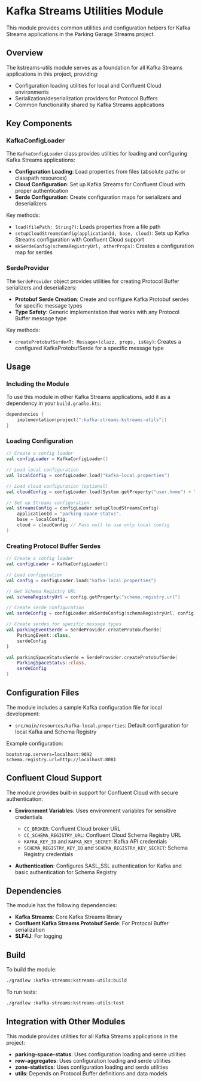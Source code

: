 # Kafka Streams Utilities Module

This module provides common utilities and configuration helpers for Kafka Streams applications in the Parking Garage Streams project.

## Overview

The kstreams-utils module serves as a foundation for all Kafka Streams applications in this project, providing:

- Configuration loading utilities for local and Confluent Cloud environments
- Serialization/deserialization providers for Protocol Buffers
- Common functionality shared by Kafka Streams applications

## Key Components

### KafkaConfigLoader

The `KafkaConfigLoader` class provides utilities for loading and configuring Kafka Streams applications:

- **Configuration Loading**: Load properties from files (absolute paths or classpath resources)
- **Cloud Configuration**: Set up Kafka Streams for Confluent Cloud with proper authentication
- **Serde Configuration**: Create configuration maps for serializers and deserializers

Key methods:

- `load(filePath: String?)`: Loads properties from a file path
- `setupCloudStreamsConfig(applicationId, base, cloud)`: Sets up Kafka Streams configuration with Confluent Cloud support
- `mkSerdeConfig(schemaRegistryUrl, otherProps)`: Creates a configuration map for serdes

### SerdeProvider

The `SerdeProvider` object provides utilities for creating Protocol Buffer serializers and deserializers:

- **Protobuf Serde Creation**: Create and configure Kafka Protobuf serdes for specific message types
- **Type Safety**: Generic implementation that works with any Protocol Buffer message type

Key methods:

- `createProtobufSerde<T: Message>(clazz, props, isKey)`: Creates a configured KafkaProtobufSerde for a specific message type

## Usage

### Including the Module

To use this module in other Kafka Streams applications, add it as a dependency in your `build.gradle.kts`:

```kotlin
dependencies {
    implementation(project(":kafka-streams:kstreams-utils"))
}
```

### Loading Configuration

```kotlin
// Create a config loader
val configLoader = KafkaConfigLoader()

// Load local configuration
val localConfig = configLoader.load("kafka-local.properties")

// Load cloud configuration (optional)
val cloudConfig = configLoader.load(System.getProperty("user.home") + "/tools/parking-garage/cc.properties")

// Set up Streams configuration
val streamsConfig = configLoader.setupCloudStreamsConfig(
    applicationId = "parking-space-status",
    base = localConfig,
    cloud = cloudConfig // Pass null to use only local config
)
```

### Creating Protocol Buffer Serdes

```kotlin
// Create a config loader
val configLoader = KafkaConfigLoader()

// Load configuration
val config = configLoader.load("kafka-local.properties")

// Get Schema Registry URL
val schemaRegistryUrl = config.getProperty("schema.registry.url")

// Create serde configuration
val serdeConfig = configLoader.mkSerdeConfig(schemaRegistryUrl, config)

// Create serdes for specific message types
val parkingEventSerde = SerdeProvider.createProtobufSerde(
    ParkingEvent::class,
    serdeConfig
)

val parkingSpaceStatusSerde = SerdeProvider.createProtobufSerde(
    ParkingSpaceStatus::class,
    serdeConfig
)
```

## Configuration Files

The module includes a sample Kafka configuration file for local development:

- `src/main/resources/kafka-local.properties`: Default configuration for local Kafka and Schema Registry

Example configuration:

```properties
bootstrap.servers=localhost:9092
schema.registry.url=http://localhost:8081
```

## Confluent Cloud Support

The module provides built-in support for Confluent Cloud with secure authentication:

- **Environment Variables**: Uses environment variables for sensitive credentials
  - `CC_BROKER`: Confluent Cloud broker URL
  - `CC_SCHEMA_REGISTRY_URL`: Confluent Cloud Schema Registry URL
  - `KAFKA_KEY_ID` and `KAFKA_KEY_SECRET`: Kafka API credentials
  - `SCHEMA_REGISTRY_KEY_ID` and `SCHEMA_REGISTRY_KEY_SECRET`: Schema Registry credentials

- **Authentication**: Configures SASL_SSL authentication for Kafka and basic authentication for Schema Registry

## Dependencies

The module has the following dependencies:

- **Kafka Streams**: Core Kafka Streams library
- **Confluent Kafka Streams Protobuf Serde**: For Protocol Buffer serialization
- **SLF4J**: For logging

## Build

To build the module:

```bash
./gradlew :kafka-streams:kstreams-utils:build
```

To run tests:

```bash
./gradlew :kafka-streams:kstreams-utils:test
```

## Integration with Other Modules

This module provides utilities for all Kafka Streams applications in the project:

- **parking-space-status**: Uses configuration loading and serde utilities
- **row-aggregates**: Uses configuration loading and serde utilities  
- **zone-statistics**: Uses configuration loading and serde utilities
- **utils**: Depends on Protocol Buffer definitions and data models